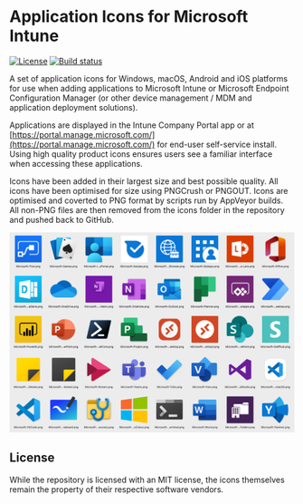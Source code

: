 # Application Icons for Microsoft Intune

[![License][license-badge]][license]
[![Build status][appveyor-badge]][appveyor-build]

A set of application icons for Windows, macOS, Android and iOS platforms for use when adding applications to Microsoft Intune or Microsoft Endpoint Configuration Manager (or other device management / MDM and application deployment solutions).

Applications are displayed in the Intune Company Portal app or at [https://portal.manage.microsoft.com/](https://portal.manage.microsoft.com/) for end-user self-service install. Using high quality product icons ensures users see a familiar interface when accessing these applications.

Icons have been added in their largest size and best possible quality. All icons have been optimised for size using PNGCrush or PNGOUT. Icons are optimised and coverted to PNG format by scripts run by AppVeyor builds. All non-PNG files are then removed from the icons folder in the repository and pushed back to GitHub.

![Icons](https://raw.githubusercontent.com/Insentra/intune-icons/master/icons.png)

## License

While the repository is licensed with an MIT license, the icons themselves remain the property of their respective software vendors.

[appveyor-badge]: https://img.shields.io/appveyor/ci/aaronparker/intune-icons/master.svg?style=flat-square&logo=appveyor
[appveyor-build]: https://ci.appveyor.com/project/aaronparker/intune-icons
[license-badge]: https://img.shields.io/github/license/insentra/intune-icons.svg?style=flat-square
[license]: https://github.com/insentra/intune-icons/blob/master/LICENSE
